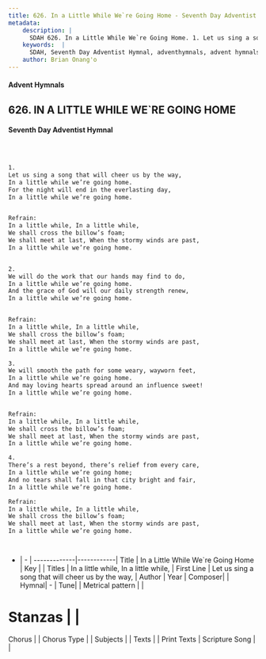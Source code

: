 ```yaml
---
title: 626. In a Little While We`re Going Home - Seventh Day Adventist Hymnal
metadata:
    description: |
      SDAH 626. In a Little While We`re Going Home. 1. Let us sing a song that will cheer us by the way, In a little while we’re going home. For the night will end in the everlasting day, In a little while we’re going home. 
    keywords:  |
      SDAH, Seventh Day Adventist Hymnal, adventhymnals, advent hymnals, In a Little While We`re Going Home, Let us sing a song that will cheer us by the way, ,In a little while, In a little while,
    author: Brian Onang'o
---
```


#### Advent Hymnals
## 626. IN A LITTLE WHILE WE`RE GOING HOME
#### Seventh Day Adventist Hymnal

```txt



1.
Let us sing a song that will cheer us by the way,
In a little while we’re going home.
For the night will end in the everlasting day,
In a little while we’re going home.


Refrain:
In a little while, In a little while,
We shall cross the billow’s foam;
We shall meet at last, When the stormy winds are past,
In a little while we’re going home.


2.
We will do the work that our hands may find to do,
In a little while we’re going home.
And the grace of God will our daily strength renew,
In a little while we’re going home.


Refrain:
In a little while, In a little while,
We shall cross the billow’s foam;
We shall meet at last, When the stormy winds are past,
In a little while we’re going home.

3.
We will smooth the path for some weary, wayworn feet,
In a little while we’re going home.
And may loving hearts spread around an influence sweet!
In a little while we’re going home.


Refrain:
In a little while, In a little while,
We shall cross the billow’s foam;
We shall meet at last, When the stormy winds are past,
In a little while we’re going home.

4.
There’s a rest beyond, there’s relief from every care,
In a little while we’re going home;
And no tears shall fall in that city bright and fair,
In a little while we’re going home.

Refrain:
In a little while, In a little while,
We shall cross the billow’s foam;
We shall meet at last, When the stormy winds are past,
In a little while we’re going home.




```

- |   -  |
-------------|------------|
Title | In a Little While We`re Going Home |
Key |  |
Titles | In a little while, In a little while, |
First Line | Let us sing a song that will cheer us by the way, |
Author | 
Year | 
Composer|  |
Hymnal|  - |
Tune|  |
Metrical pattern | |
# Stanzas |  |
Chorus |  |
Chorus Type |  |
Subjects |  |
Texts |  |
Print Texts | 
Scripture Song |  |
  

